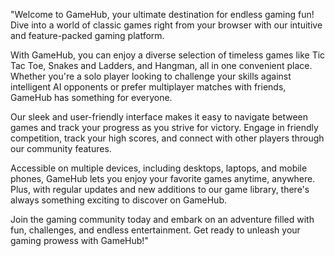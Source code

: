 "Welcome to GameHub, your ultimate destination for endless gaming fun! Dive into a world of classic games right from your browser with our intuitive and feature-packed gaming platform.

With GameHub, you can enjoy a diverse selection of timeless games like Tic Tac Toe, Snakes and Ladders, and Hangman, all in one convenient place. Whether you're a solo player looking to challenge your skills against intelligent AI opponents or prefer multiplayer matches with friends, GameHub has something for everyone.

Our sleek and user-friendly interface makes it easy to navigate between games and track your progress as you strive for victory. Engage in friendly competition, track your high scores, and connect with other players through our community features.

Accessible on multiple devices, including desktops, laptops, and mobile phones, GameHub lets you enjoy your favorite games anytime, anywhere. Plus, with regular updates and new additions to our game library, there's always something exciting to discover on GameHub.

Join the gaming community today and embark on an adventure filled with fun, challenges, and endless entertainment. Get ready to unleash your gaming prowess with GameHub!"
